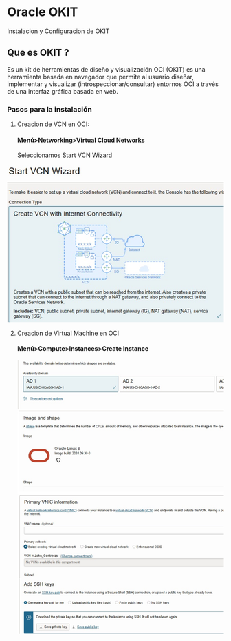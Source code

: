 # Oracle OKIT
Instalacion y Configuracion de OKIT

## Que es OKIT ?

Es un kit de herramientas de diseño y visualización OCI (OKIT) es una herramienta basada en navegador que permite al usuario diseñar, implementar y visualizar (introspeccionar/consultar) entornos OCI a través de una interfaz gráfica basada en web.

### Pasos para la instalación

1. Creacion de VCN en OCI:
   #### Menú>Networking>Virtual Cloud Networks
   Seleccionamos Start VCN Wizard
     
![](https://github.com/johncdoracle/OKIT/blob/main/Images/Start-Wizard.jpg)

   
2. Creacion de Virtual Machine en OCI
   #### Menú>Compute>Instances>Create Instance

   ![](https://github.com/johncdoracle/OKIT/blob/main/Images/VM-Create.jpg)

   

   
   

